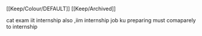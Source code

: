 [[Keep/Colour/DEFAULT]] [[Keep/Archived]] 

cat exam
iit internship also ,iim internship
job ku preparing must comaparely to internship


